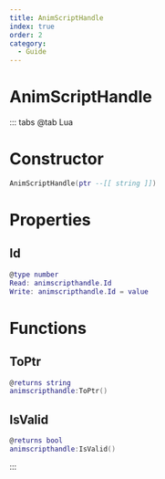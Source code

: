 ```yaml
---
title: AnimScriptHandle
index: true
order: 2
category:
  - Guide
---
```


# AnimScriptHandle

::: tabs
@tab Lua
# Constructor
```lua
AnimScriptHandle(ptr --[[ string ]])
```
# Properties
## Id 
```lua
@type number
Read: animscripthandle.Id
Write: animscripthandle.Id = value
```
# Functions
## ToPtr
```lua
@returns string
animscripthandle:ToPtr()
```
## IsValid
```lua
@returns bool
animscripthandle:IsValid()
```

:::